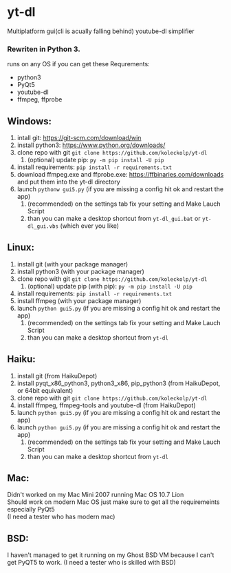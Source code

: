 # yt-dl
Multiplatform gui(cli is acually falling behind) youtube-dl simplifier

### Rewriten in Python 3.

runs on any OS if you can get these
Requrements:
+ python3
+ PyQt5
+ youtube-dl
+ ffmpeg, ffprobe

## Windows:
1. intall git: https://git-scm.com/download/win
2. install python3: https://www.python.org/downloads/
3. clone repo with git `git clone https://github.com/koleckolp/yt-dl`
    1. \(optional) update pip: `py -m pip install -U pip`
4. install requirements: `pip install -r requirements.txt`
5. download ffmpeg.exe and ffprobe.exe: https://ffbinaries.com/downloads and put them into the yt-dl directory
6. launch `pythonw gui5.py` (if you are missing a config hit ok and restart the app)
    1. \(recommended) on the settings tab fix your setting and Make Lauch Script
    2. than you can make a desktop shortcut from `yt-dl_gui.bat` or `yt-dl_gui.vbs` (which ever you like)

## Linux:
1. install git (with your package manager)
2. install python3 (with your package manager)
3. clone repo with git `git clone https://github.com/koleckolp/yt-dl`
    1. \(optional) update pip (with pip): `py -m pip install -U pip`
4. install requirements: `pip install -r requirements.txt`
5. install ffmpeg (with your package manager)
6. launch `python gui5.py` (if you are missing a config hit ok and restart the app)
    1. \(recommended) on the settings tab fix your setting and Make Lauch Script
    2. than you can make a desktop shortcut from `yt-dl`

## Haiku:
1. install git (from HaikuDepot)
2. install pyqt_x86_python3, python3_x86, pip_python3 (from HaikuDepot, or 64bit equivalent)
3. clone repo with git `git clone https://github.com/koleckolp/yt-dl`
4. install ffmpeg, ffmpeg-tools and youtube-dl (from HaikuDepot)
5. launch `python gui5.py` (if you are missing a config hit ok and restart the app)
6. launch `python gui5.py` (if you are missing a config hit ok and restart the app)
    1. \(recommended) on the settings tab fix your setting and Make Lauch Script
    2. than you can make a desktop shortcut from `yt-dl`

## Mac:
Didn't worked on my Mac Mini 2007 running Mac OS 10.7 Lion<br>
Should work on modern Mac OS just make sure to get all the requiremeints especially PyQt5<br>
(I need a tester who has modern mac)
## BSD:
I haven't managed to get it running on my Ghost BSD VM because I can't get PyQT5 to work.
(I need a tester who is skilled with BSD)